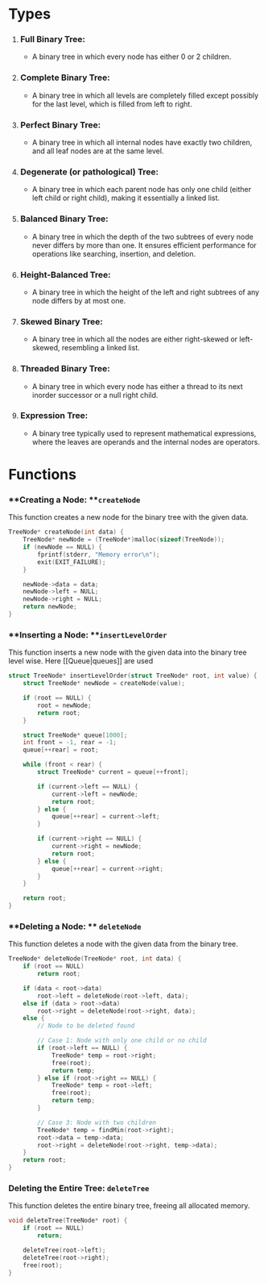 # Types
1. ### **Full Binary Tree:**
    
    - A binary tree in which every node has either 0 or 2 children.
2. ### **Complete Binary Tree:**
    
    - A binary tree in which all levels are completely filled except possibly for the last level, which is filled from left to right.
3. ### **Perfect Binary Tree:**
    
    - A binary tree in which all internal nodes have exactly two children, and all leaf nodes are at the same level.
4. ### **Degenerate (or pathological) Tree:**
    
    - A binary tree in which each parent node has only one child (either left child or right child), making it essentially a linked list.
5. ### **Balanced Binary Tree:**
    
    - A binary tree in which the depth of the two subtrees of every node never differs by more than one. It ensures efficient performance for operations like searching, insertion, and deletion.
6. ### **Height-Balanced Tree:**
    
    - A binary tree in which the height of the left and right subtrees of any node differs by at most one.
7. ### **Skewed Binary Tree:**
    
    - A binary tree in which all the nodes are either right-skewed or left-skewed, resembling a linked list.
8. ### **Threaded Binary Tree:**
    
    - A binary tree in which every node has either a thread to its next inorder successor or a null right child.
9. ### **Expression Tree:**

    - A binary tree typically used to represent mathematical expressions, where the leaves are operands and the internal nodes are operators.

# Functions
### **Creating a Node: **`createNode`

This function creates a new node for the binary tree with the given data.
```c
TreeNode* createNode(int data) {
    TreeNode* newNode = (TreeNode*)malloc(sizeof(TreeNode));
    if (newNode == NULL) {
        fprintf(stderr, "Memory error\n");
        exit(EXIT_FAILURE);
    }

    newNode->data = data;
    newNode->left = NULL;
    newNode->right = NULL;
    return newNode;
}

```

### **Inserting a Node: **`insertLevelOrder`

This function inserts a new node with the given data into the binary tree level wise.
Here [[Queue|queues]] are used
```c
struct TreeNode* insertLevelOrder(struct TreeNode* root, int value) {
    struct TreeNode* newNode = createNode(value);

    if (root == NULL) {
        root = newNode;
        return root;
    }

    struct TreeNode* queue[1000];
    int front = -1, rear = -1;
    queue[++rear] = root;

    while (front < rear) {
        struct TreeNode* current = queue[++front];

        if (current->left == NULL) {
            current->left = newNode;
            return root;
        } else {
            queue[++rear] = current->left;
        }

        if (current->right == NULL) {
            current->right = newNode;
            return root;
        } else {
            queue[++rear] = current->right;
        }
    }

    return root;
}

```

### **Deleting a Node: ** `deleteNode`

This function deletes a node with the given data from the binary tree.
```c
TreeNode* deleteNode(TreeNode* root, int data) {
    if (root == NULL)
        return root;

    if (data < root->data)
        root->left = deleteNode(root->left, data);
    else if (data > root->data)
        root->right = deleteNode(root->right, data);
    else {
        // Node to be deleted found

        // Case 1: Node with only one child or no child
        if (root->left == NULL) {
            TreeNode* temp = root->right;
            free(root);
            return temp;
        } else if (root->right == NULL) {
            TreeNode* temp = root->left;
            free(root);
            return temp;
        }

        // Case 3: Node with two children
        TreeNode* temp = findMin(root->right);
        root->data = temp->data;
        root->right = deleteNode(root->right, temp->data);
    }
    return root;
}

```
### **Deleting the Entire Tree: `deleteTree`**

This function deletes the entire binary tree, freeing all allocated memory.
```c
void deleteTree(TreeNode* root) {
    if (root == NULL)
        return;

    deleteTree(root->left);
    deleteTree(root->right);
    free(root);
}

```